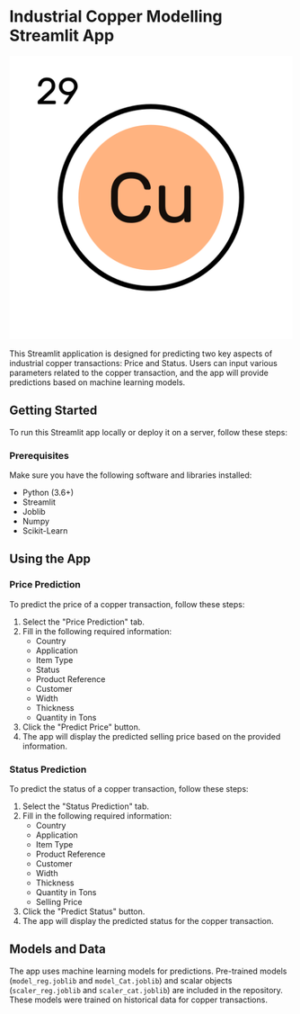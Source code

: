 # Industrial Copper Modelling Streamlit App

![Copper Icon](copper.png)

This Streamlit application is designed for predicting two key aspects of industrial copper transactions: Price and Status. Users can input various parameters related to the copper transaction, and the app will provide predictions based on machine learning models.

## Getting Started

To run this Streamlit app locally or deploy it on a server, follow these steps:

### Prerequisites

Make sure you have the following software and libraries installed:

- Python (3.6+)
- Streamlit
- Joblib
- Numpy
- Scikit-Learn

## Using the App

### Price Prediction

To predict the price of a copper transaction, follow these steps:

1. Select the "Price Prediction" tab.
2. Fill in the following required information:
   - Country
   - Application
   - Item Type
   - Status
   - Product Reference
   - Customer
   - Width
   - Thickness
   - Quantity in Tons
3. Click the "Predict Price" button.
4. The app will display the predicted selling price based on the provided information.

### Status Prediction

To predict the status of a copper transaction, follow these steps:

1. Select the "Status Prediction" tab.
2. Fill in the following required information:
   - Country
   - Application
   - Item Type
   - Product Reference
   - Customer
   - Width
   - Thickness
   - Quantity in Tons
   - Selling Price
3. Click the "Predict Status" button.
4. The app will display the predicted status for the copper transaction.

## Models and Data

The app uses machine learning models for predictions. Pre-trained models (`model_reg.joblib` and `model_Cat.joblib`) and scalar objects (`scaler_reg.joblib` and `scaler_cat.joblib`) are included in the repository. These models were trained on historical data for copper transactions.


